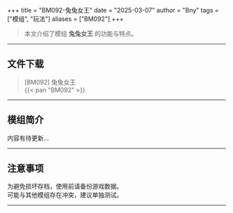+++
title = "BM092-兔兔女王"
date = "2025-03-07"
author = "Bny"
tags = ["模组", "玩法"]
aliases = ["BM092"]
+++

> 本文介绍了模组 **兔兔女王** 的功能与特点。

---

## 文件下载

> [BM092] 兔兔女王  
{{< pan "BM092" >}}  

---

## 模组简介

>  
内容有待更新...  

---

## 注意事项

>  
为避免损坏存档，使用前请备份游戏数据。  
可能与其他模组存在冲突，建议单独测试。  

---


